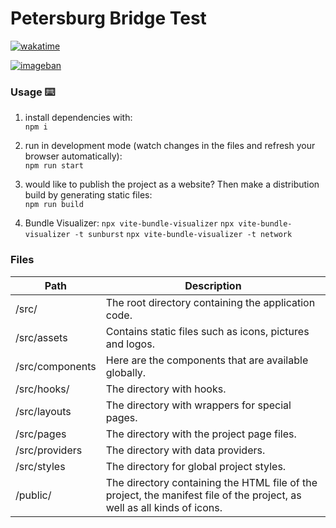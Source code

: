 # Petersburg Bridge Test

[![wakatime](https://wakatime.com/badge/user/7f9aaba0-b5dd-4e0d-9f70-cd2b6ba680d1/project/018e7682-bcfd-4d67-a99f-3b7add243103.svg)](https://wakatime.com/badge/user/7f9aaba0-b5dd-4e0d-9f70-cd2b6ba680d1/project/018e7682-bcfd-4d67-a99f-3b7add243103)

[![imageban](https://i1.imageban.ru/out/2024/03/26/0df3a53b4c2c8d80e3b5385cac503b03.gif)](https://imageban.ru)

### Usage ⌨️

1. install dependencies with:  
   `npm i`

2. run in development mode (watch changes in the files and refresh your browser automatically):  
   `npm run start`

3. would like to publish the project as a website? Then make a distribution build by generating static files:  
   `npm run build`

4. Bundle Visualizer:
   `npx vite-bundle-visualizer`
   `npx vite-bundle-visualizer -t sunburst`
   `npx vite-bundle-visualizer -t network`

### Files

| Path            | Description                                                                          |
| --------------- | ------------------------------------------------------------------------------------ |
| /src/           | The root directory containing the application code.                                                 |                                                                 |
| /src/assets     | Contains static files such as icons, pictures and logos.                     |
| /src/components | Here are the components that are available globally.                          |
| /src/hooks/     | The directory with hooks.                                                                    |
| /src/layouts    | The directory with wrappers for special pages.                                              |
| /src/pages      | The directory with the project page files.                                                   |
| /src/providers  | The directory with data providers.                                                       |
| /src/styles     | The directory for global project styles.                                               |
| /public/        | The directory containing the HTML file of the project, the manifest file of the project, as well as all kinds of icons. |
